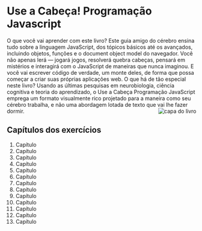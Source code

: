 # Use a Cabeça! Programação Javascript
<p>O que você vai aprender com este livro? Este guia amigo do cérebro ensina tudo sobre a linguagem JavaScript, dos tópicos básicos até os avançados, incluindo objetos, funções e o document object model do navegador. Você não apenas lerá — jogará jogos, resolverá quebra cabeças, pensará em mistérios e interagirá com o JavaScript de maneiras que nunca imaginou. E você vai escrever código de verdade, um monte deles, de forma que possa começar a criar suas próprias aplicações web. O que há de tão especial neste livro? Usando as últimas pesquisas em neurobiologia, ciência cognitiva e teoria do aprendizado, o Use a Cabeça Programação JavaScript emprega um formato visualmente rico projetado para a maneira como seu cérebro trabalha, e não uma abordagem lotada de texto que vai lhe fazer dormir. <img src="https://d38h3sy5jr28pf.cloudfront.net/capas-livros/9788576088455-eric-freeman-elisabeth-robson-leonardo-castilhone-use-a-cabeca-programacao-em-html-5-2197272747.jpg" alt="capa do livro" align="right"></p>
<h2>Capítulos dos exercícios</h2>
<ol>
    <li>Capítulo</li>
    <li>Capítulo</li>
    <li>Capítulo</li>
    <li>Capítulo</li>
    <li>Capítulo</li>
    <li>Capítulo</li>
    <li>Capítulo</li>
    <li>Capítulo</li>
    <li>Capítulo</li>
    <li>Capítulo</li>
    <li>Capítulo</li>
    <li>Capítulo</li>
    <li>Capítulo</li>
</ol>

